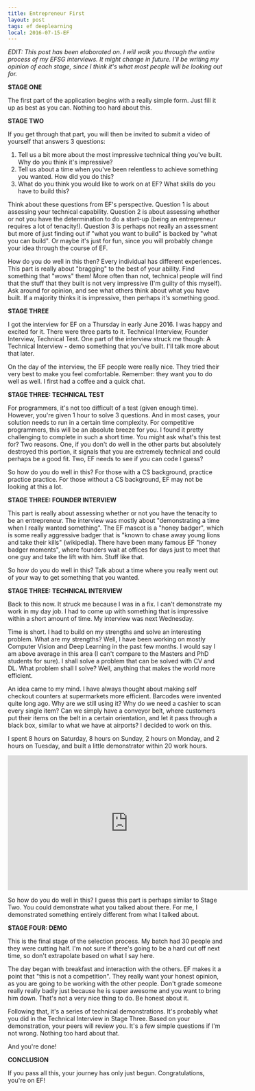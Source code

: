 ```yaml
---
title: Entrepreneur First
layout: post
tags: ef deeplearning
local: 2016-07-15-EF
---
```


*EDIT: This post has been elaborated on. I will walk you through the entire process of my EFSG interviews. It might change in future. I'll be writing my opinion of each stage, since I think it's what most people will be looking out for.*

**STAGE ONE**

The first part of the application begins with a really simple form. Just fill it up as best as you can. Nothing too hard about this.

**STAGE TWO**

If you get through that part, you will then be invited to submit a video of yourself that answers 3 questions:

1. Tell us a bit more about the most impressive technical thing you've built. Why do you think it's impressive? 
2. Tell us about a time when you've been relentless to achieve something you wanted. How did you do this?
3. What do you think you would like to work on at EF? What skills do you have to build this?

Think about these questions from EF's perspective. Question 1 is about assessing your technical capability. Question 2 is about assessing whether or not you have the determination to do a start-up (being an entrepreneur requires a lot of tenacity!). Question 3 is perhaps not really an assessment but more of just finding out if "what you want to build" is backed by "what you can build". Or maybe it's just for fun, since you will probably change your idea through the course of EF.

How do you do well in this then? Every individual has different experiences. This part is really about "bragging" to the best of your ability. Find something that "wows" them! More often than not, technical people will find that the stuff that they built is not very impressive (I'm guilty of this myself). Ask around for opinion, and see what others think about what you have built. If a majority thinks it is impressive, then perhaps it's something good. 

**STAGE THREE**

I got the interview for EF on a Thursday in early June 2016. I was happy and excited for it. There were three parts to it. Technical Interview, Founder Interview, Technical Test. One part of the interview struck me though: A Technical Interview - demo something that you've built. I'll talk more about that later.

On the day of the interview, the EF people were really nice. They tried their very best to make you feel comfortable. Remember: they want you to do well as well. I first had a coffee and a quick chat.

**STAGE THREE: TECHNICAL TEST**

For programmers, it's not too difficult of a test (given enough time). However, you're given 1 hour to solve 3 questions. And in most cases, your solution needs to run in a certain time complexity. For competitive programmers, this will be an absolute breeze for you. I found it pretty challenging to complete in such a short time. You might ask what's this test for? Two reasons. One, if you don't do well in the other parts but absolutely destroyed this portion, it signals that you are extremely technical and could perhaps be a good fit. Two, EF needs to see if you can code I guess?

So how do you do well in this? For those with a CS background, practice practice practice. For those without a CS background, EF may not be looking at this a lot.

**STAGE THREE: FOUNDER INTERVIEW**

This part is really about assessing whether or not you have the tenacity to be an entrepreneur. The interview was mostly about "demonstrating a time when I really wanted something". The EF mascot is a "honey badger", which is some really aggressive badger that is "known to chase away young lions and take their kills" (wikipedia). There have been many famous EF "honey badger moments", where founders wait at offices for days just to meet that one guy and take the lift with him. Stuff like that. 

So how do you do well in this? Talk about a time where you really went out of your way to get something that you wanted.

**STAGE THREE: TECHNICAL INTERVIEW**

Back to this now. It struck me because I was in a fix. I can't demonstrate my work in my day job. I had to come up with something that is impressive within a short amount of time. My interview was next Wednesday. 

Time is short. I had to build on my strengths and solve an interesting problem. What are my strengths? Well, I have been working on mostly Computer Vision and Deep Learning in the past few months. I would say I am above average in this area (I can't compare to the Masters and PhD students for sure). I shall solve a problem that can be solved with CV and DL. What problem shall I solve? Well, anything that makes the world more efficient.

An idea came to my mind. I have always thought about making self checkout counters at supermarkets more efficient. Barcodes were invented quite long ago. Why are we still using it? Why do we need a cashier to scan every single item? Can we simply have a conveyor belt, where customers put their items on the belt in a certain orientation, and let it pass through a black box, similar to what we have at airports? I decided to work on this.

I spent 8 hours on Saturday, 8 hours on Sunday, 2 hours on Monday, and 2 hours on Tuesday, and built a little demonstrator within 20 work hours.

<div class="video"><iframe width="560" height="315" src="https://www.youtube.com/embed/0PyXLNSl9nE" frameborder="0" allowfullscreen></iframe></div>

So how do you do well in this? I guess this part is perhaps similar to Stage Two. You could demonstrate what you talked about there. For me, I demonstrated something entirely different from what I talked about.

**STAGE FOUR: DEMO**

This is the final stage of the selection process. My batch had 30 people and they were cutting half. I'm not sure if there's going to be a hard cut off next time, so don't extrapolate based on what I say here. 

The day began with breakfast and interaction with the others. EF makes it a point that "this is not a competition". They really want your honest opinion, as you are going to be working with the other people. Don't grade someone really really badly just because he is super awesome and you want to bring him down. That's not a very nice thing to do. Be honest about it.

Following that, it's a series of technical demonstrations. It's probably what you did in the Technical Interview in Stage Three. Based on your demonstration, your peers will review you. It's a few simple questions if I'm not wrong. Nothing too hard about that. 

And you're done!

**CONCLUSION**

If you pass all this, your journey has only just begun. Congratulations, you're on EF!
